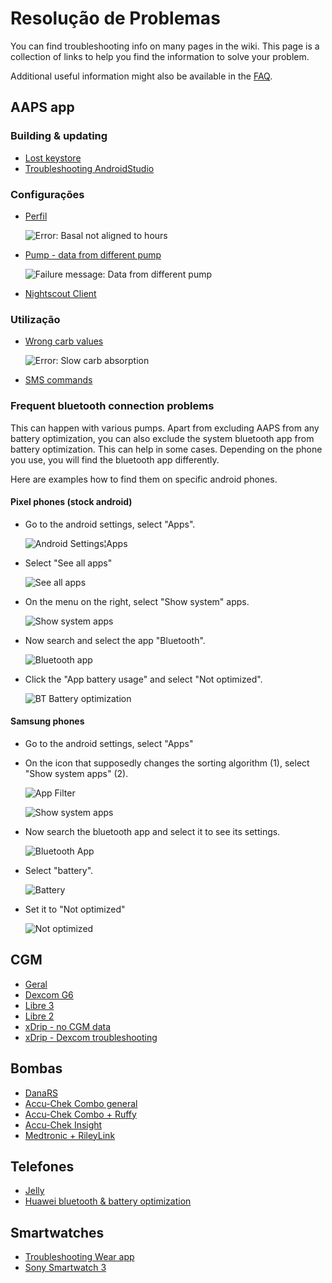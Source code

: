 # Resolução de Problemas

You can find troubleshooting info on many pages in the wiki. This page is a collection of links to help you find the information to solve your problem.

Additional useful information might also be available in the [FAQ](../Getting-Started/FAQ.html).

## AAPS app

### Building & updating

* [Lost keystore](troubleshooting_androidstudio-lost-keystore)
* [Troubleshooting AndroidStudio](../Installing-AndroidAPS/troubleshooting_androidstudio.md)

### Configurações
* [Perfil](Profiles-troubleshooting-profile-errors)

  ![Error: Basal not aligned to hours](../images/Screen_DifferentPump.png)

* [Pump - data from different pump](../Installing-AndroidAPS/update3_0.html#failure-message-data-from-different-pump)

  ![Failure message: Data from different pump](../images/BasalNotAlignedToHours2.png)

* [Nightscout Client](../Usage/Troubleshooting-NSClient.html)

### Utilização
* [Wrong carb values](COB-calculation-detection-of-wrong-cob-values)

   ![Error: Slow carb absorption](../images/Calculator_SlowCarbAbsorption.png)

* [SMS commands](SMS-Commands-troubleshooting)

### Frequent bluetooth connection problems

This can happen with various pumps. Apart from excluding AAPS from any battery optimization, you can also exclude the system bluetooth app from battery optimization. This can help in some cases. Depending on the phone you use, you will find the bluetooth app differently.

Here are examples how to find them on specific android phones.


#### Pixel phones (stock android)

* Go to the android settings, select "Apps".

  ![Android Settings¦Apps](../images/troubleshooting/pixel/01_androidsettings.png)

* Select "See all apps"

  ![See all apps](../images/troubleshooting/pixel/02_apps.png)

* On the menu on the right, select "Show system" apps.

  ![Show system apps](../images/troubleshooting/pixel/03_allapps.png)

* Now search and select the app "Bluetooth".

  ![Bluetooth app](../images/troubleshooting/pixel/03_bluetooth.png)

* Click the "App battery usage" and select "Not optimized".

  ![BT Battery optimization](../images/troubleshooting/pixel/04_btunrestricted.png)


#### Samsung phones

* Go to the android settings, select "Apps"

* On the icon that supposedly changes the sorting algorithm (1), select "Show system apps" (2).

  ![App Filter](../images/troubleshooting/samsung/Samsung01_Apps.png)

  ![Show system apps](../images/troubleshooting/samsung/Samsung02_ShowSystemApps.png)

* Now search the bluetooth app and select it to see its settings.

  ![Bluetooth App](../images/troubleshooting/samsung/Samsung03_BtApp.png)

* Select "battery".

  ![Battery](../images/troubleshooting/samsung/Samsung04_Battery.png)

* Set it to "Not optimized"

  ![Not optimized](../images/troubleshooting/samsung/Samsung05_NotOptimized.png)


## CGM

* [Geral](GeneralCGMRecommendation-troubleshooting)
* [Dexcom G6](DexcomG6-troubleshooting-g6)
* [Libre 3](Libre3-experiences-and-troubleshooting)
* [Libre 2](Libre2-experiences-and-troubleshooting)
* [xDrip - no CGM data](xdrip-identify-receiver)
* [xDrip - Dexcom troubleshooting](xdrip-troubleshooting-dexcom-g5-g6-and-xdrip)

## Bombas

* [DanaRS](DanaRS-Insulin-Pump-dana-rs-specific-errors)
* [Accu-Chek Combo general](Accu-Chek-Combo-Tips-for-Basic-usage)
* [Accu-Chek Combo + Ruffy](Accu-Chek-Combo-Pump-why-pairing-with-the-pump-does-not-work-with-the-app-ruffy)
* [Accu-Chek Insight](Accu-Chek-Insight-Pump-insight-specific-errors)
* [Medtronic + RileyLink](MedtronicPump-what-to-do-if-i-loose-connection-to-rileylink-and-or-pump)

## Telefones

* [Jelly](../Usage/jelly.md)
* [Huawei bluetooth & battery optimization](../Usage/huawei.md)

## Smartwatches

* [Troubleshooting Wear app](Watchfaces-troubleshooting-the-wear-app)
* [Sony Smartwatch 3](../Usage/SonySW3.md)
